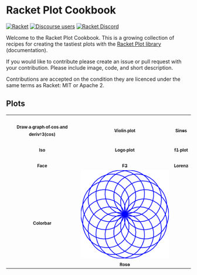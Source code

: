 # Racket Plot Cookbook

<img src="examples/logo/logo-plot.png" width="200px;" alt="" align="right"/>

[![Racket](https://img.shields.io/badge/-Racket-darkred?logo=racket)](https://racket-lang.org)
[![Discourse users](https://img.shields.io/discourse/users?label=Discuss%20on%20Racket%20Discourse&logo=racket&server=https%3A%2F%2Fracket.discourse.group)](https://racket.discourse.group/)
[![Racket Discord](https://img.shields.io/discord/571040468092321801?label=Chat%20on%20Racket%20Discord&logo=racket)](https://discord.gg/6Zq8sH5)

Welcome to the Racket Plot Cookbook. This is a growing collection of recipes for creating the tastiest plots with the [Racket Plot library](https://docs.racket-lang.org/plot/index.html) (documentation).

If you would like to contribute please create an issue or pull request with your contribution. Please include image, code, and short description.

Contributions are accepted on the condition they are licenced under the same terms as Racket: MIT or Apache 2.

## Plots

<table  align="center">
  <tr>
    <td align="center"><a href="examples/cosandderiv/README.md"><img src="examples/cosandderiv/cosandderiv.png" width="300px" alt=""/><br /><sub><b>Draw a graph of cos and deriv^3(cos)</b></sub></a><br /></td>
    <td align="center"><a href="examples/violin/README.md"><img src="examples/violin/violin.png" width="300px" alt=""/><br /><sub><b>Violin plot</b></sub></a><br /></td>
    <td align="center"><a href="examples/sines/README.md"><img src="examples/sines/sines.png" width="300px" alt=""/><br /><sub><b>Sines</b></sub></a><br /></td>
  </tr>
  <tr>
    <td align="center"><a href="examples/Iso/README.md"><img src="examples/Iso/Iso.png" width="300px" alt=""/><br /><sub><b>Iso</b></sub></a><br /></td>
    <td align="center"><a href="examples/Iso/README.md"><img src="examples/logo/logo-plot.png" width="300px" alt=""/><br /><sub><b>Logo plot</b></sub></a><br /></td>
    <td align="center"><a href="examples/f1/README.md"><img src="examples/f1/f1.png" width="300px" alt=""/><br /><sub><b>f1 plot</b></sub></a><br /></td>
  <tr>
  <tr>
    <td align="center"><a href="examples/face/README.md"><img src="examples/face/59ECFEE5-B9BF-40BA-A2DA-BC3E0655F5C3.png" width="300px" alt=""/><br /><sub><b>Face</b></sub></a><br /></td>
    <td align="center"><a href="examples/f2/README.md"><img src="examples/f2/f2.png" width="300px" alt=""/><br /><sub><b>F2</b></sub></a><br /></td>
    <td align="center"><a href="examples/lorenz/README.md"><img src="examples/lorenz/lorenz.svg" width="300px" alt=""/><br /><sub><b>Lorenz</b></sub></a><br /></td>
  <tr>
  <tr>
	<td align="center"><a href="examples/colorbar/README.md"><img src="examples/colorbar/colorbar.svg" width="300px" alt=""/><br /><sub><b>Colorbar</b></sub></a><br /></td>
	<td align="center"><a href="examples/rose/README.md"><img src="examples/rose/rose.svg" width="300px" alt=""/><br /><sub><b>Rose</b></sub></a><br /></td>
	
  <tr>
</table>


